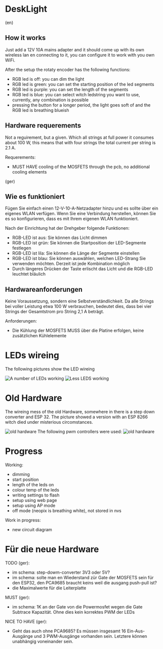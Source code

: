 # DeskLight

(en)
## How it works

Just add a 12V 10A mains adapter and it should come up with its own wireless lan en connecting to it, you can configure it to work with you own WiFi.

After the setup the rotaty encoder has the following functions:
 - RGB led is off: you can dim the light
 - RGB led is green: you can set the starting position of the led segments
 - RGB led is purple: you can set the length of the segments
 - RGB led is blue: you can select witch ledstring you want to use, currently, any combination is possible
 - pressing the button for a longer period, the light goes soft of and the RGB led is breathing blueish
 
 ## Hardware requerements
 
Not a reguirement, but a given. Which all strings at full power it consumes about 100 W, this means that with four strings the total current per string is 2.1 A.

Requerements:
 - MUST HAVE cooling of the MOSFETS through the pcb, no additional cooling elements
 

(ger)
## Wie es funktioniert

Fügen Sie einfach einen 12-V-10-A-Netzadapter hinzu und es sollte über ein eigenes WLAN verfügen. Wenn Sie eine Verbindung herstellen, können Sie es so konfigurieren, dass es mit Ihrem eigenen WLAN funktioniert.

Nach der Einrichtung hat der Drehgeber folgende Funktionen:
 - RGB-LED ist aus: Sie können das Licht dimmen
 - RGB-LED ist grün: Sie können die Startposition der LED-Segmente festlegen
 - RGB-LED ist lila: Sie können die Länge der Segmente einstellen
 - RGB-LED ist blau: Sie können auswählen, welchen LED-Strang Sie verwenden möchten. Derzeit ist jede Kombination möglich
 - Durch längeres Drücken der Taste erlischt das Licht und die RGB-LED leuchtet bläulich
 
 ## Hardwareanforderungen
 
Keine Voraussetzung, sondern eine Selbstverständlichkeit. Da alle Strings bei voller Leistung etwa 100 W verbrauchen, bedeutet dies, dass bei vier Strings der Gesamtstrom pro String 2,1 A beträgt.

Anforderungen:
 - Die Kühlung der MOSFETS MUSS über die Platine erfolgen, keine zusätzlichen Kühlelemente

# LEDs wireing
The following pictures show the LED wireing

![A number of LEDs working](resources/leds-1.jpg)
![Less LEDS working](resources/leds-2.jpg)

# Old Hardware
The wireing mess of the old Hardware, somewhere in there is a step down converter and ESP 32. The picture showed a version with an ESP 8266 witch died under misterious circomstances.

![old hardware](resources/cable-mess-version-1-hardware.jpg)
The following pwm controllers were used:
![old hardware](resources/old-pwm-controller.jpg)

# Progress

Working:
  - dimming
  - start position
  - length of the leds on
  - colour temp of the leds
  - writing settings to flash
  - setup using web page
  - setup using AP mode
  - off mode (neopix is breathing white), not stored in nvs

Work in progress:
  - new circuit diagram
  
# Für die neue Hardware  
  
TODO (ger):
  - im schema: step-dowm-converter 3V3 oder 5V?
  - im schema: solte man en Wiederstand zür Gate der MOSFETS sein für den ESP32, den PCA9685 braucht keins weil die ausgang push-pull ist?
  - die Maximalwerte für die Leiterplatte
  
MUST (ger):
  - im schema: 1K an der Gate von die Powermosfet wegen die Gate Subtrace Kapazität. Ohne dies kein korrektes PWM der LEDs
  
NICE TO HAVE (ger):
  - Geht das auch ohne PCA9685? Es müssen insgesamt 16 Ein-Aus-Ausgänge und 3 PWM-Ausgänge vorhanden sein. Letztere können unabhängig voneinander sein.